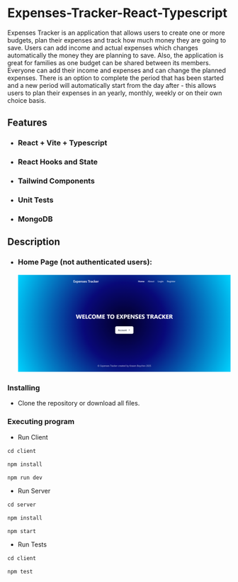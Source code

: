 
# Expenses-Tracker-React-Typescript

Expenses Tracker is an application that allows users to create one or more budgets, plan their expenses and track how much money they are going to save. Users can add income and actual expenses which changes automatically the money they are planning to save. Also, the application is great for families as one budget can be shared between its members. Everyone can add their income and expenses and can change the planned expenses.
There is an option to complete the period that has been started and a new period will automatically start from the day after - this allows users to plan their expenses in an yearly, monthly, weekly or on their own choice basis.

## Features

- ### React + Vite + Typescript
- ### React Hooks and State
- ### Tailwind Components
- ### Unit Tests
- ### MongoDB

## Description

* ### Home Page (not authenticated users):

  ![Alt text](./images_README/Home(NoAuth).png)


### Installing

- Clone the repository or download all files.

### Executing program

- Run Client

```
cd client
```

```
npm install
```

```
npm run dev
```

- Run Server

```
cd server
```

```
npm install
```

```
npm start
```

- Run Tests

```
cd client
```

```
npm test
```